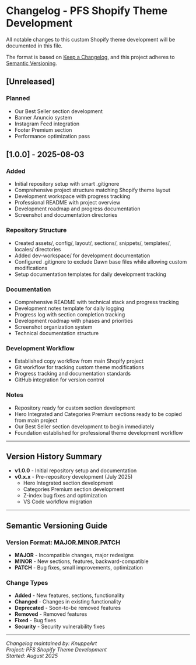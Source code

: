 # Changelog - PFS Shopify Theme Development

All notable changes to this custom Shopify theme development will be documented in this file.

The format is based on [Keep a Changelog](https://keepachangelog.com/en/1.0.0/),
and this project adheres to [Semantic Versioning](https://semver.org/spec/v2.0.0.html).

## [Unreleased]

### Planned
- Our Best Seller section development
- Banner Anuncio system
- Instagram Feed integration
- Footer Premium section
- Performance optimization pass

## [1.0.0] - 2025-08-03

### Added
- Initial repository setup with smart .gitignore
- Comprehensive project structure matching Shopify theme layout
- Development workspace with progress tracking
- Professional README with project overview
- Development roadmap and progress documentation
- Screenshot and documentation directories

### Repository Structure
- Created assets/, config/, layout/, sections/, snippets/, templates/, locales/ directories
- Added dev-workspace/ for development documentation
- Configured .gitignore to exclude Dawn base files while allowing custom modifications
- Setup documentation templates for daily development tracking

### Documentation
- Comprehensive README with technical stack and progress tracking
- Development notes template for daily logging
- Progress log with section completion tracking
- Development roadmap with phases and priorities
- Screenshot organization system
- Technical documentation structure

### Development Workflow
- Established copy workflow from main Shopify project
- Git workflow for tracking custom theme modifications
- Progress tracking and documentation standards
- GitHub integration for version control

### Notes
- Repository ready for custom section development
- Hero Integrated and Categories Premium sections ready to be copied from main project
- Our Best Seller section development to begin immediately
- Foundation established for professional theme development workflow

---

## Version History Summary

- **v1.0.0** - Initial repository setup and documentation
- **v0.x.x** - Pre-repository development (July 2025)
  - Hero Integrated section development
  - Categories Premium section development  
  - Z-index bug fixes and optimization
  - VS Code workflow migration

---

## Semantic Versioning Guide

### Version Format: MAJOR.MINOR.PATCH

- **MAJOR** - Incompatible changes, major redesigns
- **MINOR** - New sections, features, backward-compatible
- **PATCH** - Bug fixes, small improvements, optimization

### Change Types

- **Added** - New features, sections, functionality
- **Changed** - Changes in existing functionality
- **Deprecated** - Soon-to-be removed features
- **Removed** - Removed features
- **Fixed** - Bug fixes
- **Security** - Security vulnerability fixes

---

*Changelog maintained by: KnuppeArt*  
*Project: PFS Shopify Theme Development*  
*Started: August 2025*